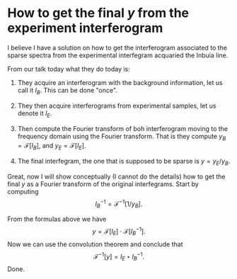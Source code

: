 # How to get the final $y$ from the experiment interferogram

I believe I have a solution on how to get the interferogram associated to the
sparse spectra from the experimental interfegram acquaried the Inbuia line. 

From our talk today what they do today is:

1. They acquire an interferogram with the background information, let us call it
   $I_B$. This can be done "once".

1. They then acquire interferograms from experimental samples, let us denote it
   $I_E$.

1. Then compute the Fourier transform of boh interferogram moving to the
   frequency domain using the Fourier transform. That is they compute $y_B =
   \mathcal{F}[I_B]$, and $y_E = \mathcal{F}[I_E]$.

1. The final interfegram, the one that is supposed to be sparse is $y = y_E /
   y_B$.

Great, now I will show conceptually (I cannot do the details) how to get the
final $y$ as a Fourier transform of the original interfegrams. Start by
computing 
$$
    I_B^{-1} = \mathcal{F}^{-1}[1 / y_B].
$$

From the formulas above we have
$$
y = \mathcal{F}[I_E] \cdot \mathcal{F}[I_B^{-1}].
$$
Now we can use the convolution theorem and conclude that
$$
\mathcal{F}^{-1}[y] = I_E \star I_B^{-1}.
$$
Done.
